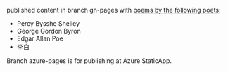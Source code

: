 published content in branch gh-pages with [poems by the following poets](https://zijianhuang.github.io/poets/):
* Percy Bysshe Shelley
* George Gordon Byron
* Edgar Allan Poe
* 李白

Branch azure-pages is for publishing at Azure StaticApp.



